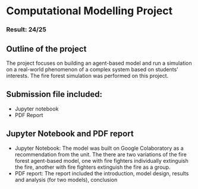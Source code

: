 # Computational Modelling Project

### Result: 24/25

## Outline of the project
The project focuses on building an agent-based model and run a simulation on a real-world phenomenon of a complex system based on students' interests. The fire forest simulation was performed on this project.

## Submission file included:
- Jupyter notebook
- PDF Report

## Jupyter Notebook and PDF report 
- Jupyter Notebook: The model was built on Google Colaboratory as a recommendation from the unit. The there are two variations of the fire forest agent-based model, one with fire fighters individually extinguish the fire, another with fire fighters extinguish the fire as a group.
- PDF report: The report included the introduction, model design, results and analysis (for two models), conclusion
